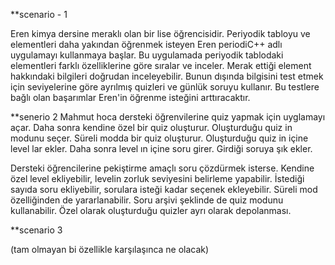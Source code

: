**scenario - 1

Eren kimya dersine meraklı olan bir lise öğrencisidir. Periyodik tabloyu ve elementleri daha yakından öğrenmek isteyen Eren periodiC++ adlı uygulamayı kullanmaya başlar. Bu uygulamada
periyodik tablodaki elementleri farklı özelliklerine göre sıralar ve inceler. Merak ettiği element hakkındaki bilgileri doğrudan inceleyebilir. Bunun dışında bilgisini test etmek için
seviyelerine göre ayrılmış quizleri ve günlük soruyu kullanır. Bu testlere bağlı olan başarımlar Eren'in öğrenme isteğini arttıracaktır.


**senerio 2 
Mahmut hoca dersteki öğrenvilerine quiz yapmak için uyglamayı açar.
Daha sonra kendine özel bir quiz oluşturur.
Oluşturduğu quiz in modunu seçer. Süreli modda bir quiz oluşturur.
Oluşturduğu quiz in içine level lar ekler.
Daha sonra level ın içine soru girer.
Girdiği soruya şık ekler.

Dersteki öğrencilerine pekiştirme amaçlı soru çözdürmek isterse. Kendine özel level ekliyebilir,
levelin zorluk seviyesini belirleme yapabilir. İstediği sayıda soru ekliyebilir, sorulara isteği kadar seçenek ekleyebilir.
Süreli mod özelliğinden de yararlanabilir.
Soru arşivi şeklinde de quiz modunu kullanabilir. Özel olarak oluşturduğu quizler ayrı olarak depolanması.

**scenario 3

(tam olmayan bi özellikle karşılaşınca ne olacak)

